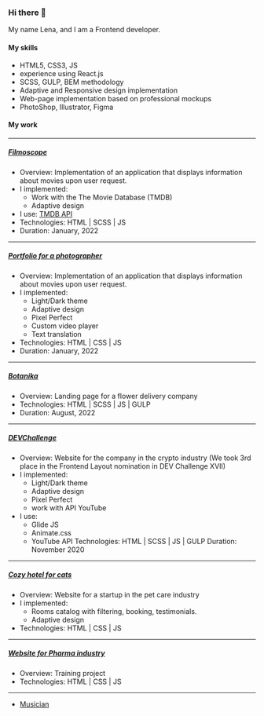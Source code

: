### Hi there 👋
My name Lena, and I am a Frontend developer.

#### My skills
- HTML5, CSS3, JS
- experience using React.js
- SCSS, GULP, BEM methodology
- Adaptive and Responsive design implementation
- Web-page implementation based on professional mockups
- PhotoShop, Illustrator, Figma

#### My work
___________________________________________________________________________________________________________
##### [Filmoscope](https://rolling-scopes-school.github.io/millisabel-JSFEPRESCHOOL/js30_2.3-movie-app/)
- Overview: Implementation of an application that displays information about movies upon user request.
- I implemented: 
    - Work with the The Movie Database (TMDB)
    - Adaptive design
- I use: [TMDB API](https://www.themoviedb.org/documentation/api)
- Technologies: HTML | SCSS | JS
- Duration: January, 2022
__________________________________________________________________________________________________________             
##### [Portfolio for a photographer](https://rolling-scopes-school.github.io/millisabel-JSFEPRESCHOOL/portfolio/)
- Overview: Implementation of an application that displays information about movies upon user request.
- I implemented: 
    - Light/Dark theme
    - Adaptive design
    - Pixel Perfect
    - Custom video player
    - Text translation
- Technologies: HTML | CSS | JS
- Duration: January, 2022
__________________________________________________________________________________________________________ 
##### [Botanika](https://millisabel.github.io/zaverstai-2/)
- Overview: Landing page for a flower delivery company
- Technologies: HTML | SCSS | JS | GULP
- Duration: August, 2022
__________________________________________________________________________________________________________   
##### [DEVChallenge](https://millisabel.github.io/DEVChallenge/)
- Overview: Website for the company in the crypto industry (We took 3rd place in the Frontend Layout nomination in DEV Challenge XVII)
- I implemented: 
    - Light/Dark theme
    - Adaptive design
    - Pixel Perfect
    - work with API YouTube
- I use:
    - Glide JS
    - Animate.css
    - YouTube API
Technologies: HTML | SCSS | JS | GULP
Duration: November 2020
__________________________________________________________________________________________________________ 
##### [Cozy hotel for cats](https://millisabel.github.io/Portfolio/hotelcats/)
- Overview: Website for a startup in the pet care industry
- I implemented: 
    - Rooms catalog with filtering, booking, testimonials.
    - Adaptive design
- Technologies:  HTML | CSS | JS
__________________________________________________________________________________________________________ 
##### [Website for Pharma industry](https://millisabel.github.io/Portfolio/adele/)
- Overview: Training project
- Technologies: HTML | CSS | JS
__________________________________________________________________________________________________________ 
* [Musician](https://millisabel.github.io/Portfolio/Musician/)

